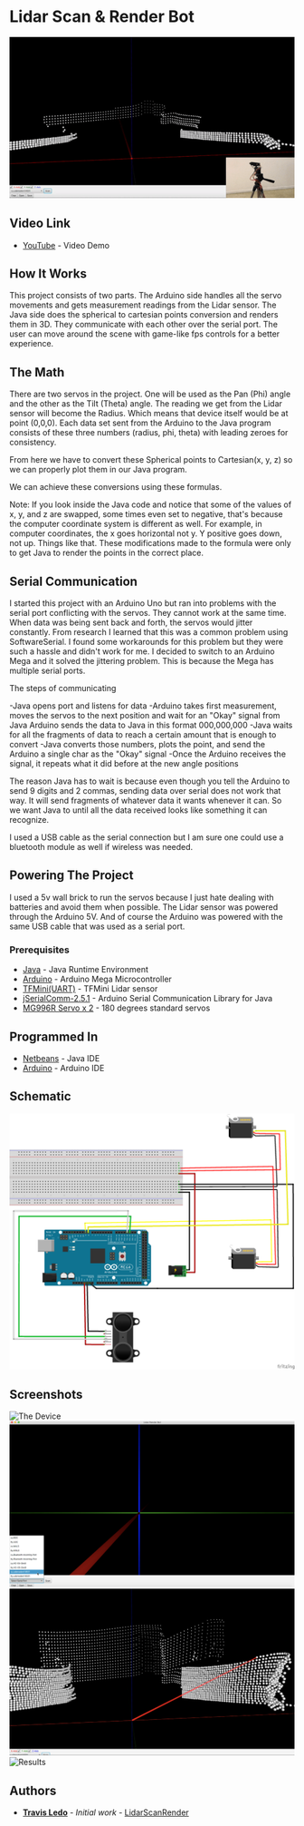 # Lidar Scan & Render Bot

![Results](/screenshots/Final.gif?raw=true "")

## Video Link

* [YouTube](https://youtu.be/6YTCKRSWroE) - Video Demo


## How It Works
This project consists of two parts. The Arduino side handles all the servo movements and gets measurement readings from the Lidar sensor. The Java side does the spherical to cartesian points conversion and renders them in 3D. They communicate with each other over the serial port. The user can move around the scene with game-like fps controls for a better experience.

## The Math
There are two servos in the project. One will be used as the Pan (Phi) angle and the other as the Tilt (Theta) angle. The reading we get from the Lidar sensor will become the Radius. Which means that device itself would be at point (0,0,0). Each data set sent from the Arduino to the Java program consists of these three numbers (radius, phi, theta) with leading zeroes for consistency.

From here we have to convert these Spherical points to Cartesian(x, y, z) so we can properly plot them in our Java program.

We can achieve these conversions using these formulas.

Note: If you look inside the Java code and notice that some of the values of x, y, and z are swapped, some times even set to negative, that's because the computer coordinate system is different as well. For example, in computer coordinates, the x goes horizontal not y. Y positive goes down, not up. Things like that. These modifications made to the formula were only to get Java to render the points in the correct place.

## Serial Communication
I started this project with an Arduino Uno but ran into problems with the serial port conflicting with the servos. They cannot work at the same time. When data was being sent back and forth, the servos would jitter constantly. From research I learned that this was a common problem using SoftwareSerial. I found some workarounds for this problem but they were such a hassle and didn't work for me. I decided to switch to an Arduino Mega and it solved the jittering problem. This is because the Mega has multiple serial ports.

The steps of communicating

-Java opens port and listens for data
-Arduino takes first measurement, moves the servos to the next position and wait for an "Okay" signal from Java
 Arduino sends the data to Java in this format 000,000,000
-Java waits for all the fragments of data to reach a certain amount that is enough to convert
-Java converts those numbers, plots the point, and send the Arduino a single char as the "Okay" signal
-Once the Arduino receives the signal, it repeats what it did before at the new angle positions

The reason Java has to wait is because even though you tell the Arduino to send 9 digits and 2 commas, sending data over serial does not work that way. It will send fragments of whatever data it wants whenever it can. So we want Java to until all the data received looks like something it can recognize.

I used a USB cable as the serial connection but I am sure one could use a bluetooth module as well if wireless was needed.

## Powering The Project
I used a 5v wall brick to run the servos because I just hate dealing with batteries and avoid them when possible. The Lidar sensor was powered through the Arduino 5V. And of course the Arduino was powered with the same USB cable that was used as a serial port.


### Prerequisites

* [Java](https://www.java.com) - Java Runtime Environment
* [Arduino](https://www.arduino.cc/) - Arduino Mega Microcontroller
* [TFMini(UART)](https://www.sparkfun.com/products/14588) - TFMini Lidar sensor
* [jSerialComm-2.5.1](https://fazecast.github.io/jSerialComm/) - Arduino Serial Communication Library for Java
* [MG996R Servo x 2](https://www.towerpro.com.tw/product/mg996r/) - 180 degrees standard servos


## Programmed In

* [Netbeans](https://netbeans.org/) - Java IDE
* [Arduino](https://https://www.arduino.cc/) - Arduino IDE


## Schematic

![Schematic](/screenshots/schematic.png?raw=true "")

## Screenshots

![The Device](/screenshots/ss5.png?raw=true "")
![The Software](/screenshots/ss4.png?raw=true "")
![Running The Program](/screenshots/ss3.png?raw=true "")
![Results](/screenshots/ss2.png?raw=true "")


## Authors

* **[Travis Ledo](https://travisledo.github.io)** - *Initial work* - [LidarScanRender](https://github.com/TravisLedo)
